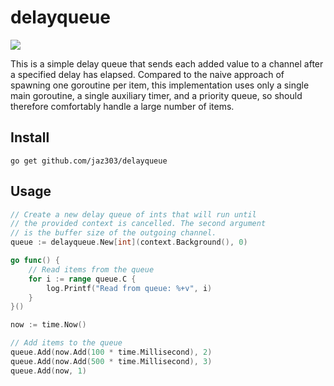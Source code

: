 # delayqueue

[![](https://godoc.org/github.com/jaz303/delayqueue?status.svg)](http://godoc.org/github.com/jaz303/delayqueue)

This is a simple delay queue that sends each added value to a channel after a specified delay has elapsed. Compared to the naive approach of spawning one goroutine per item, this implementation uses only a single main goroutine, a single auxiliary timer, and a priority queue, so should therefore comfortably handle a large number of items.

## Install

```shell
go get github.com/jaz303/delayqueue
```

## Usage

```go
// Create a new delay queue of ints that will run until
// the provided context is cancelled. The second argument
// is the buffer size of the outgoing channel.
queue := delayqueue.New[int](context.Background(), 0)

go func() {
    // Read items from the queue
    for i := range queue.C {
        log.Printf("Read from queue: %+v", i)
    }
}()

now := time.Now()

// Add items to the queue
queue.Add(now.Add(100 * time.Millisecond), 2)
queue.Add(now.Add(500 * time.Millisecond), 3)
queue.Add(now, 1)
```